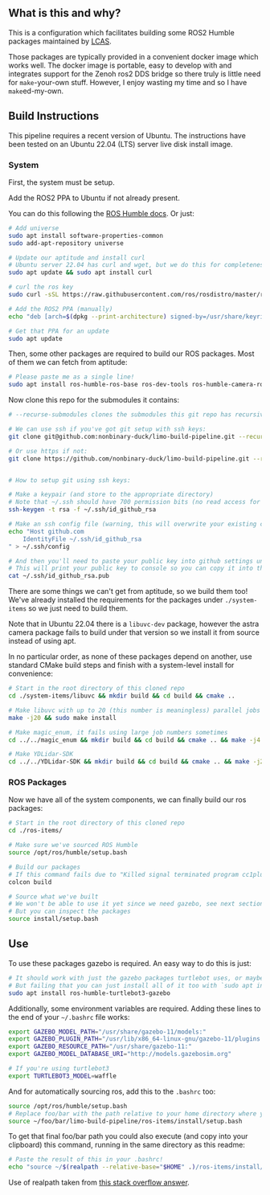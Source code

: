## What is this and why?

This is a configuration which facilitates building some ROS2 Humble packages maintained by [LCAS](https://github.com/LCAS).

Those packages are typically provided in a convenient docker image which works well. The docker image is portable, easy to develop with and integrates support for the Zenoh ros2 DDS bridge so there truly is little need for `make`-your-own stuff. However, I enjoy wasting my time and so I have `make`ed-my-own.

## Build Instructions

This pipeline requires a recent version of Ubuntu. The instructions have been tested on an Ubuntu 22.04 (LTS) server live disk install image.

### System

First, the system must be setup.

Add the ROS2 PPA to Ubuntu if not already present.

You can do this following the [ROS Humble docs](https://docs.ros.org/en/humble/Installation/Ubuntu-Install-Debians.html). Or just:

```bash
# Add universe
sudo apt install software-properties-common
sudo add-apt-repository universe

# Update our aptitude and install curl
# Ubuntu server 22.04 has curl and wget, but we do this for completeness
sudo apt update && sudo apt install curl

# curl the ros key
sudo curl -sSL https://raw.githubusercontent.com/ros/rosdistro/master/ros.key -o /usr/share/keyrings/ros-archive-keyring.gpg

# Add the ROS2 PPA (manually)
echo "deb [arch=$(dpkg --print-architecture) signed-by=/usr/share/keyrings/ros-archive-keyring.gpg] http://packages.ros.org/ros2/ubuntu $(. /etc/os-release && echo $UBUNTU_CODENAME) main" | sudo tee /etc/apt/sources.list.d/ros2.list > /dev/null

# Get that PPA for an update
sudo apt update
```

Then, some other packages are required to build our ROS packages. Most of them we can fetch from aptitude:
```bash
# Please paste me as a single line!
sudo apt install ros-humble-ros-base ros-dev-tools ros-humble-camera-ros ros-humble-libcamera nlohmann-json3-dev ros-humble-joint-state-* libusb-dev libusb-1.0-0-dev build-essential cmake pkg-config gcc python3 swig python3-pip git libgoogle-glog-dev ros-humble-image-geometry ros-humble-image-publisher
```

Now clone this repo for the submodules it contains:
```bash
# --recurse-submodules clones the submodules this git repo has recursively

# We can use ssh if you've got git setup with ssh keys:
git clone git@github.com:nonbinary-duck/limo-build-pipeline.git --recurse-submodules

# Or use https if not:
git clone https://github.com/nonbinary-duck/limo-build-pipeline.git --recurse-submodules


# How to setup git using ssh keys:

# Make a keypair (and store to the appropriate directory)
# Note that ~/.ssh should have 700 permission bits (no read access for group or other users!!)
ssh-keygen -t rsa -f ~/.ssh/id_github_rsa

# Make an ssh config file (warning, this will overwrite your existing config if you have one!!)
echo "Host github.com 
    IdentityFile ~/.ssh/id_github_rsa
" > ~/.ssh/config

# And then you'll need to paste your public key into github settings under "SSH keys"
# This will print your public key to console so you can copy it into the clipboard
cat ~/.ssh/id_github_rsa.pub
```

There are some things we can't get from aptitude, so we build them too! We've already installed the requirements for the packages under `./system-items` so we just need to build them.

Note that in Ubuntu 22.04 there is a `libuvc-dev` package, however the astra camera package fails to build under that version so we install it from source instead of using apt.

In no particular order, as none of these packages depend on another, use standard CMake build steps and finish with a system-level install for convenience:

```bash
# Start in the root directory of this cloned repo
cd ./system-items/libuvc && mkdir build && cd build && cmake ..

# Make libuvc with up to 20 (this number is meaningless) parallel jobs
make -j20 && sudo make install

# Make magic_enum, it fails using large job numbers sometimes
cd ../../magic_enum && mkdir build && cd build && cmake .. && make -j4 && sudo make install

# Make YDLidar-SDK
cd ../../YDLidar-SDK && mkdir build && cd build && cmake .. && make -j20 && sudo make install
```

### ROS Packages

Now we have all of the system components, we can finally build our ros packages:

```bash
# Start in the root directory of this cloned repo
cd ./ros-items/

# Make sure we've sourced ROS Humble
source /opt/ros/humble/setup.bash

# Build our packages
# If this command fails due to "Killed signal terminated program cc1plus", try running the command again
colcon build

# Source what we've built
# We won't be able to use it yet since we need gazebo, see next section!
# But you can inspect the packages
source install/setup.bash
```


## Use

To use these packages gazebo is required. An easy way to do this is just:
```bash
# It should work with just the gazebo packages turtlebot uses, or maybe just the base gazebo package
# But failing that you can just install all of it too with `sudo apt install ros-humble-gazebo*`
sudo apt install ros-humble-turtlebot3-gazebo
```

Additionally, some environment variables are required. Adding these lines to the end of your `~/.bashrc` file works:
```bash
export GAZEBO_MODEL_PATH="/usr/share/gazebo-11/models:"
export GAZEBO_PLUGIN_PATH="/usr/lib/x86_64-linux-gnu/gazebo-11/plugins:"
export GAZEBO_RESOURCE_PATH="/usr/share/gazebo-11:"
export GAZEBO_MODEL_DATABASE_URI="http://models.gazebosim.org"

# If you're using turtlebot3
export TURTLEBOT3_MODEL=waffle
```

And for automatically sourcing ros, add this to the `.bashrc` too:

```bash
source /opt/ros/humble/setup.bash
# Replace foo/bar with the path relative to your home directory where you have cloned this repo!
source ~/foo/bar/limo-build-pipeline/ros-items/install/setup.bash
```

To get that final foo/bar path you could also execute (and copy into your clipboard) this command, running in the same directory as this readme:

```bash
# Paste the result of this in your .bashrc!
echo "source ~/$(realpath --relative-base="$HOME" .)/ros-items/install/setup.bash"
```

Use of realpath taken from [this stack overflow answer](https://stackoverflow.com/a/62684928).



